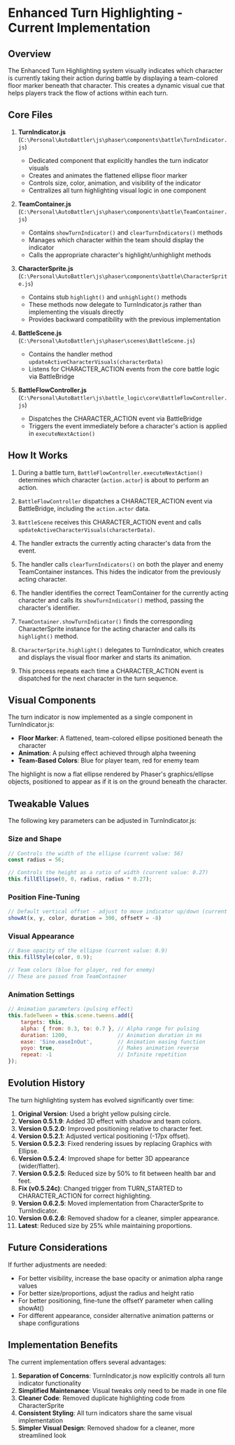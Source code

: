 # Enhanced Turn Highlighting - Current Implementation

## Overview

The Enhanced Turn Highlighting system visually indicates which character is currently taking their action during battle by displaying a team-colored floor marker beneath that character. This creates a dynamic visual cue that helps players track the flow of actions within each turn.

## Core Files

1. **TurnIndicator.js** (`C:\Personal\AutoBattler\js\phaser\components\battle\TurnIndicator.js`)
   - Dedicated component that explicitly handles the turn indicator visuals
   - Creates and animates the flattened ellipse floor marker
   - Controls size, color, animation, and visibility of the indicator
   - Centralizes all turn highlighting visual logic in one component

2. **TeamContainer.js** (`C:\Personal\AutoBattler\js\phaser\components\battle\TeamContainer.js`)
   - Contains `showTurnIndicator()` and `clearTurnIndicators()` methods
   - Manages which character within the team should display the indicator
   - Calls the appropriate character's highlight/unhighlight methods

3. **CharacterSprite.js** (`C:\Personal\AutoBattler\js\phaser\components\battle\CharacterSprite.js`)
   - Contains stub `highlight()` and `unhighlight()` methods
   - These methods now delegate to TurnIndicator.js rather than implementing the visuals directly
   - Provides backward compatibility with the previous implementation

4. **BattleScene.js** (`C:\Personal\AutoBattler\js\phaser\scenes\BattleScene.js`)
   - Contains the handler method `updateActiveCharacterVisuals(characterData)`
   - Listens for CHARACTER_ACTION events from the core battle logic via BattleBridge

5. **BattleFlowController.js** (`C:\Personal\AutoBattler\js\battle_logic\core\BattleFlowController.js`)
   - Dispatches the CHARACTER_ACTION event via BattleBridge
   - Triggers the event immediately before a character's action is applied in `executeNextAction()`

## How It Works

1. During a battle turn, `BattleFlowController.executeNextAction()` determines which character (`action.actor`) is about to perform an action.

2. `BattleFlowController` dispatches a CHARACTER_ACTION event via BattleBridge, including the `action.actor` data.

3. `BattleScene` receives this CHARACTER_ACTION event and calls `updateActiveCharacterVisuals(characterData)`.

4. The handler extracts the currently acting character's data from the event.

5. The handler calls `clearTurnIndicators()` on both the player and enemy TeamContainer instances. This hides the indicator from the previously acting character.

6. The handler identifies the correct TeamContainer for the currently acting character and calls its `showTurnIndicator()` method, passing the character's identifier.

7. `TeamContainer.showTurnIndicator()` finds the corresponding CharacterSprite instance for the acting character and calls its `highlight()` method.

8. `CharacterSprite.highlight()` delegates to TurnIndicator, which creates and displays the visual floor marker and starts its animation.

9. This process repeats each time a CHARACTER_ACTION event is dispatched for the next character in the turn sequence.

## Visual Components

The turn indicator is now implemented as a single component in TurnIndicator.js:

- **Floor Marker**: A flattened, team-colored ellipse positioned beneath the character
- **Animation**: A pulsing effect achieved through alpha tweening
- **Team-Based Colors**: Blue for player team, red for enemy team

The highlight is now a flat ellipse rendered by Phaser's graphics/ellipse objects, positioned to appear as if it is on the ground beneath the character.

## Tweakable Values

The following key parameters can be adjusted in TurnIndicator.js:

### Size and Shape
```javascript
// Controls the width of the ellipse (current value: 56)
const radius = 56; 

// Controls the height as a ratio of width (current value: 0.27)
this.fillEllipse(0, 0, radius, radius * 0.27);
```

### Position Fine-Tuning
```javascript
// Default vertical offset - adjust to move indicator up/down (current value: -8)
showAt(x, y, color, duration = 300, offsetY = -8)
```

### Visual Appearance
```javascript
// Base opacity of the ellipse (current value: 0.9)
this.fillStyle(color, 0.9);

// Team colors (blue for player, red for enemy)
// These are passed from TeamContainer
```

### Animation Settings
```javascript
// Animation parameters (pulsing effect)
this.fadeTween = this.scene.tweens.add({
    targets: this,
    alpha: { from: 0.3, to: 0.7 }, // Alpha range for pulsing
    duration: 1200,                // Animation duration in ms
    ease: 'Sine.easeInOut',        // Animation easing function
    yoyo: true,                    // Makes animation reverse
    repeat: -1                     // Infinite repetition
});
```

## Evolution History

The turn highlighting system has evolved significantly over time:

1. **Original Version**: Used a bright yellow pulsing circle.
2. **Version 0.5.1.9**: Added 3D effect with shadow and team colors.
3. **Version 0.5.2.0**: Improved positioning relative to character feet.
4. **Version 0.5.2.1**: Adjusted vertical positioning (-17px offset).
5. **Version 0.5.2.3**: Fixed rendering issues by replacing Graphics with Ellipse.
6. **Version 0.5.2.4**: Improved shape for better 3D appearance (wider/flatter).
7. **Version 0.5.2.5**: Reduced size by 50% to fit between health bar and feet.
8. **Fix (v0.5.24c)**: Changed trigger from TURN_STARTED to CHARACTER_ACTION for correct highlighting.
9. **Version 0.6.2.5**: Moved implementation from CharacterSprite to TurnIndicator.
10. **Version 0.6.2.6**: Removed shadow for a cleaner, simpler appearance.
11. **Latest**: Reduced size by 25% while maintaining proportions.

## Future Considerations

If further adjustments are needed:

- For better visibility, increase the base opacity or animation alpha range values
- For better size/proportions, adjust the radius and height ratio
- For better positioning, fine-tune the offsetY parameter when calling showAt()
- For different appearance, consider alternative animation patterns or shape configurations

## Implementation Benefits

The current implementation offers several advantages:

1. **Separation of Concerns**: TurnIndicator.js now explicitly controls all turn indicator functionality
2. **Simplified Maintenance**: Visual tweaks only need to be made in one file
3. **Cleaner Code**: Removed duplicate highlighting code from CharacterSprite
4. **Consistent Styling**: All turn indicators share the same visual implementation
5. **Simpler Visual Design**: Removed shadow for a cleaner, more streamlined look
